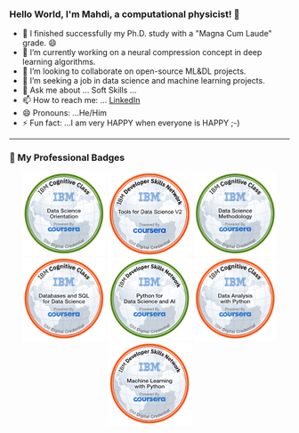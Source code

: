 ### Hello World, I'm Mahdi, a computational physicist! 👋
- 🔭 I finished successfully my Ph.D. study with a "Magna Cum Laude" grade. 😄
- 🌱 I’m currently working on a neural compression concept in deep learning algorithms. 
- 👯 I’m looking to collaborate on open-source ML&DL projects.
- 🤔 I’m seeking a job in data science and machine learning projects.
- 💬 Ask me about ... Soft Skills ...
- 📫 How to reach me: ... [LinkedIn](https://www.linkedin.com/in/mahdi-habibi/)
- 😄 Pronouns: ...He/Him
- ⚡ Fun fact: ...I am very HAPPY when everyone is HAPPY ;-)

---

### 🏅 My Professional Badges

<p align="center">
  <a href="YOUR_LINK_HERE"><img src="./data-science-orientation.png" width="150"></a>
  <a href="YOUR_LINK_HERE"><img src="./tools-for-data-science-v2.png" width="150"></a>
  <a href="YOUR_LINK_HERE"><img src="./Data_Science_Methodology_Foundational.png" width="150"></a>
  <a href="YOUR_LINK_HERE"><img src="./databases-and-sql-for-data-science.png" width="150"></a>
  <a href="YOUR_LINK_HERE"><img src="./python-for-data-science-and-ai.png" width="150"></a>
  <a href="https://www.credly.com/badges/af63bb30-cacf-4bd3-8782-946aa34b3dfe/public_url"><img src="./data-analysis-with-python (1).png" width="150"></a>
  <a href="YOUR_LINK_HERE"><img src="./machine-learning-with-python (1).png" width="150"></a>
</p>

